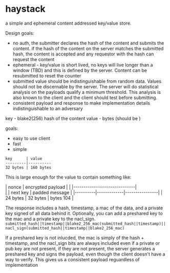 # haystack

a simple and ephemeral content addressed key/value store.

Design goals:
- no auth, the submitter declares the hash of the content and submits the content. if the hash of the content on the server matches the submitted hash, the content is accepted and any requestor with the hash can request the content
- ephemeral - key/value is short lived, no keys will live longer than a window (TBD) and this is defined by the server. Content can be resubmitted to reset the counter
- submitted value should be indistinguishable from random data. Values should not be discernable by the server. The server will do statistical analysis on the payloads qualify a minimum threshold. This analysis is also known to the client and the client should test before submitting.
- consistent payload and response to make implementation details indistinguishable to an adversary  


key - blake2(256) hash of the content
value - bytes (should be )

goals:
- easy to use client
- fast
- simple

```
key      | value
---------|----------
32 bytes | 160 bytes
```

This is large enough for the value to contain something like:

|  nonce   |     encrypted payload        |
|          |------------------------------|  
|          | next key    | padded message |
|----------|-------------|----------------|
| 24 bytes | 32 bytes    |  bytes   104   |


The response includes a hash, timestamp, a mac of the data, and a private key signed of all data behind it.
Optionally, you can add a preshared key to the mac and a private key to the nacl_sign.
```submitted_hash||timestamp||blake2_256_mac(submitted_hash||timestamp)||nacl_sign(submitted_hash||timestamp||blake2_256_mac)```

If a preshared key is not inlucded, the mac is simply of the hash + timestamp, and the nacl_sign bits are always included even if a private or pub key are not present, if they are not present, the server generates a preshared key and signs the payload, even though the client doesn't have a way to verify. This gives us a consistent payload reguardless of implementation  
